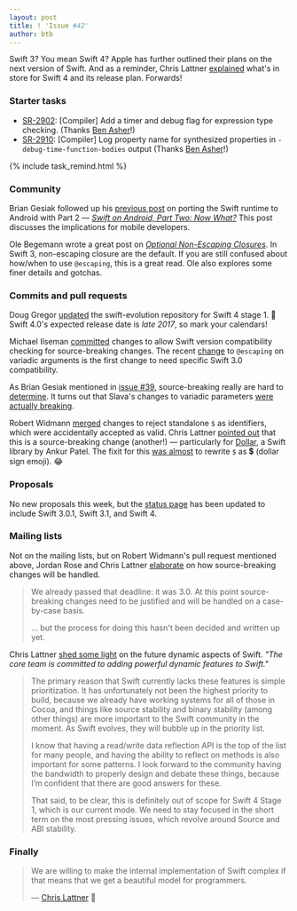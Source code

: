 ```yaml
---
layout: post
title: ! 'Issue #42'
author: btb
---
```


Swift 3? You mean Swift 4? Apple has further outlined their plans on the next version of Swift. And as a reminder, Chris Lattner [explained](https://lists.swift.org/pipermail/swift-evolution-announce/2016-July/000269.html) what's in store for Swift 4 and its release plan. Forwards!

<!--excerpt-->

### Starter tasks

- [SR-2902](https://bugs.swift.org/browse/SR-2902): [Compiler] Add a timer and debug flag for expression type checking. (Thanks [Ben Asher](https://twitter.com/benasher44/status/785192508158377984)!)
- [SR-2910](https://bugs.swift.org/browse/SR-2910): [Compiler] Log property name for synthesized properties in `-debug-time-function-bodies` output (Thanks [Ben Asher](https://twitter.com/benasher44/status/785578563084791808)!)

{% include task_remind.html %}

### Community

Brian Gesiak followed up his [previous post](http://modocache.io/how-to-port-the-swift-runtime-to-android) on porting the Swift runtime to Android with Part 2 &mdash; [*Swift on Android, Part Two: Now What?*](http://modocache.io/swift-on-android-now) This post discusses the implications for mobile developers.

Ole Begemann wrote a great post on [*Optional Non-Escaping Closures*](https://oleb.net/blog/2016/10/optional-non-escaping-closures/). In Swift 3, non-escaping closure are the default. If you are still confused about how/when to use `@escaping`, this is a great read. Ole also explores some finer details and gotchas.

### Commits and pull requests

Doug Gregor [updated](https://github.com/apple/swift-evolution/pull/541) the swift-evolution repository for Swift 4 stage 1. 🎉 Swift 4.0's expected release date is *late 2017*, so mark your calendars!

Michael Ilseman [committed](https://github.com/apple/swift/commit/12fb0bad7b00337c8a28eb9e0afd4b64e3ddfadc) changes to allow Swift version compatibility checking for source-breaking changes. The recent [change](https://github.com/apple/swift/pull/4878) to `@escaping` on variadic arguments is the first change to need specific Swift 3.0 compatibility.

As Brian Gesiak mentioned in [issue #39](/issue-39/), source-breaking really are hard to [determine](https://github.com/apple/swift/pull/4878#issuecomment-252695257). It turns out that Slava's changes to variadic parameters [were actually breaking](https://bugs.swift.org/browse/SR-2907).

Robert Widmann [merged](https://github.com/apple/swift/pull/3901) changes to reject standalone `$` as identifiers, which were accidentally accepted as valid. Chris Lattner [pointed out](https://github.com/apple/swift/pull/3901#issuecomment-253119293) that this is a source-breaking change (another!) &mdash; particularly for [Dollar](https://github.com/ankurp/Dollar), a Swift library by Ankur Patel. The fixit for this [was almost](https://github.com/apple/swift/pull/3901#issuecomment-253119293) to rewrite `$` as 💲 (dollar sign emoji). 😂

### Proposals

No new proposals this week, but the [status page](http://apple.github.io/swift-evolution/) has been updated to include Swift 3.0.1, Swift 3.1, and Swift 4.

### Mailing lists

Not on the mailing lists, but on Robert Widmann's pull request mentioned above, Jordan Rose and Chris Lattner [elaborate](https://github.com/apple/swift/pull/3901#issuecomment-253292871) on how source-breaking changes will be handled.

> We already passed that deadline: it was 3.0. At this point source-breaking changes need to be justified and will be handled on a case-by-case basis.
>
> ... but the process for doing this hasn't been decided and written up yet.

Chris Lattner [shed some light](https://lists.swift.org/pipermail/swift-evolution/Week-of-Mon-20160926/027337.html) on the future dynamic aspects of Swift. *"The core team is committed to adding powerful dynamic features to Swift."*

> The primary reason that Swift currently lacks these features is simple prioritization.  It has unfortunately not been the highest priority to build, because we already have working systems for all of those in Cocoa, and things like source stability and binary stability (among other things) are more important to the Swift community in the moment.  As Swift evolves, they will bubble up in the priority list.
>
> I know that having a read/write data reflection API is the top of the list for many people, and having the ability to reflect on methods is also important for some patterns.  I look forward to the community having the bandwidth to properly design and debate these things, because I’m confident that there are good answers for these.
>
> That said, to be clear, this is definitely out of scope for Swift 4 Stage 1, which is our current mode.  We need to stay focused in the short term on the most pressing issues, which revolve around Source and ABI stability.

### Finally

> We are willing to make the internal implementation of Swift complex if that means that we get a beautiful model for programmers.
>
> &mdash; [Chris Lattner](https://twitter.com/ericasadun/status/784528752822849536) 👏
